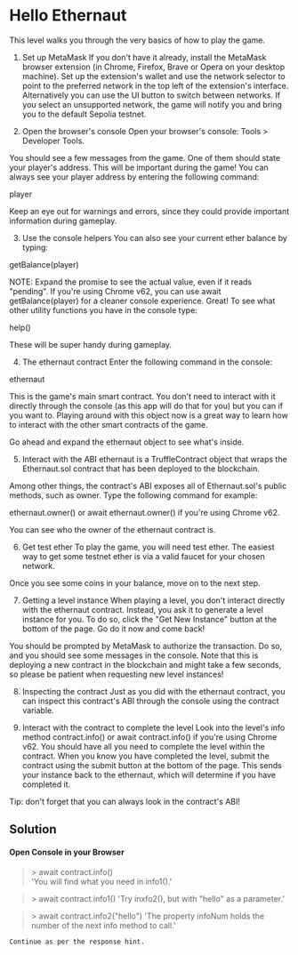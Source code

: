 # Hello Ethernaut

This level walks you through the very basics of how to play the game.

1. Set up MetaMask 
If you don't have it already, install the MetaMask browser extension (in Chrome, Firefox, Brave or Opera on your desktop machine). Set up the extension's wallet and use the network selector to point to the preferred network in the top left of the extension's interface. Alternatively you can use the UI button to switch between networks. If you select an unsupported network, the game will notify you and bring you to the default Sepolia testnet.

2. Open the browser's console
Open your browser's console: Tools > Developer Tools.

You should see a few messages from the game. One of them should state your player's address. This will be important during the game! You can always see your player address by entering the following command:

player

Keep an eye out for warnings and errors, since they could provide important information during gameplay.

3. Use the console helpers
You can also see your current ether balance by typing:

getBalance(player)

NOTE: Expand the promise to see the actual value, even if it reads "pending". If you're using Chrome v62, you can use await getBalance(player) for a cleaner console experience.
Great! To see what other utility functions you have in the console type:

help()

These will be super handy during gameplay.

4. The ethernaut contract
Enter the following command in the console:

ethernaut

This is the game's main smart contract. You don't need to interact with it directly through the console (as this app will do that for you) but you can if you want to. Playing around with this object now is a great way to learn how to interact with the other smart contracts of the game.

Go ahead and expand the ethernaut object to see what's inside.

5. Interact with the ABI
ethernaut is a TruffleContract object that wraps the Ethernaut.sol contract that has been deployed to the blockchain.

Among other things, the contract's ABI exposes all of Ethernaut.sol's public methods, such as owner. Type the following command for example:

ethernaut.owner() or await ethernaut.owner() if you're using Chrome v62.

You can see who the owner of the ethernaut contract is.

6. Get test ether
To play the game, you will need test ether. The easiest way to get some testnet ether is via a valid faucet for your chosen network.

Once you see some coins in your balance, move on to the next step.

7. Getting a level instance
When playing a level, you don't interact directly with the ethernaut contract. Instead, you ask it to generate a level instance for you. To do so, click the "Get New Instance" button at the bottom of the page. Go do it now and come back!

You should be prompted by MetaMask to authorize the transaction. Do so, and you should see some messages in the console. Note that this is deploying a new contract in the blockchain and might take a few seconds, so please be patient when requesting new level instances!

8. Inspecting the contract
Just as you did with the ethernaut contract, you can inspect this contract's ABI through the console using the contract variable.

9. Interact with the contract to complete the level
Look into the level's info method contract.info() or await contract.info() if you're using Chrome v62. You should have all you need to complete the level within the contract. When you know you have completed the level, submit the contract using the submit button at the bottom of the page. This sends your instance back to the ethernaut, which will determine if you have completed it.

Tip: don't forget that you can always look in the contract's ABI! 

## Solution

#### Open Console in your Browser

> \> await contract.info()    
    'You will find what you need in info1().'

> \> await contract.info1()
    'Try inxfo2(), but with "hello" as a parameter.'

> \> await contract.info2("hello")
    'The property infoNum holds the number of the next info method to call.'

    Continue as per the response hint.